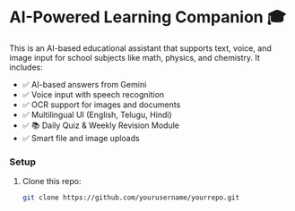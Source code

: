 # AI-Powered Learning Companion 🎓

This is an AI-based educational assistant that supports text, voice, and image input for school subjects like math, physics, and chemistry. It includes:

- ✅ AI-based answers from Gemini
- ✅ Voice input with speech recognition
- ✅ OCR support for images and documents
- ✅ Multilingual UI (English, Telugu, Hindi)
- ✅ 📚 Daily Quiz & Weekly Revision Module
- ✅ Smart file and image uploads

### Setup
1. Clone this repo:
   ```bash
   git clone https://github.com/yourusername/yourrepo.git
